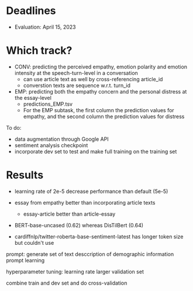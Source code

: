 # Deadlines
- Evaluation: April 15, 2023

# Which track?
- CONV: predicting the perceived empathy, emotion polarity and emotion intensity at the speech-turn-level in a conversation
    - can use article text as well by cross-referencing article_id
    - converstion texts are sequence w.r.t. turn_id
- EMP: predicting both the empathy concern and the personal distress at the essay-level
    - predictions_EMP.tsv
    - For the EMP subtask, the first column the prediction values for empathy, and the second column the prediction values for distress

To do:
- data augmentation through Google API
- sentiment analysis checkpoint
- incorporate dev set to test and make full training on the training set

# Results
- learning rate of 2e-5 decrease performance than default (5e-5)
- essay from empathy better than incorporating article texts
    - essay-article better than article-essay
- BERT-base-uncased (0.62) whereas DisTilBert (0.64)


- cardiffnlp/twitter-roberta-base-sentiment-latest has longer token size but couldn't use


prompt: generate set of text desccription of demographic information
prompt learning

hyperparameter tuning:
learning rate
larger validation set

combine train and dev set and do cross-validation